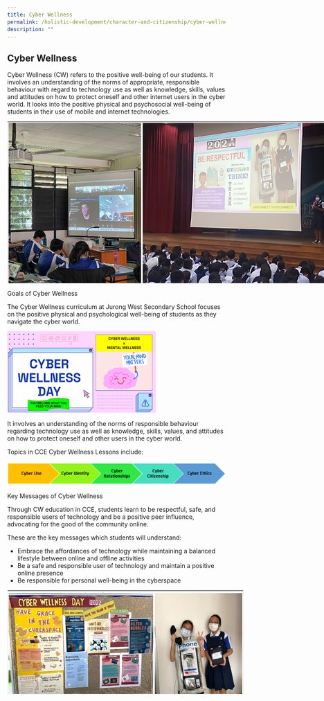 ```yaml
---
title: Cyber Wellness
permalink: /holistic-development/character-and-citizenship/cyber-wellness/
description: ""
---
```


## Cyber Wellness


Cyber Wellness (CW) refers to the positive well-being of our students. It involves an understanding of the norms of appropriate, responsible behaviour with regard to technology use as well as knowledge, skills, values and attitudes on how to protect oneself and other internet users in the cyber world. It looks into the positive physical and psychosocial well-being of students in their use of mobile and internet technologies.&nbsp;&nbsp;  

  

<table style="margin: auto; outline: 0px; padding: 0px; clear: both; border: 1px solid rgb(234, 234, 234); width: 859px; height: 375px;" class="ive_eobj_center iveo_table ives_tab_zen"><tbody style="margin: 0px; outline: 0px; padding: 0px;"><tr style="margin: 0px; outline: 0px; padding: 0px;"><td style="margin: 0px; outline: 0px; padding: 2px; text-align: center; width: 310px;"><img style="margin: auto; outline: none; padding: 0px; border: none; clear: both; display: block; width: 306px; height: 408px;" class="ive_eobj_center" alt="01.jpg" src="/images/01-0.jpg"></td><td style="margin: 0px; outline: 0px; padding: 2px; text-align: center; width: 550px;"><img style="margin: auto; outline: none; padding: 0px; border: none; clear: both; display: block; width: 546px; height: 408px;" class="ive_eobj_center" alt="02.png" src="/images/02-0.png"></td></tr></tbody></table>

Goals of Cyber Wellness

  

The Cyber Wellness curriculum at Jurong West Secondary School focuses on the positive physical and psychological well-being of students as they navigate the cyber world.&nbsp;

![03-0.png](/images/03-0.png)

  

It involves an understanding of the norms of responsible behaviour regarding technology use as well as knowledge, skills, values, and attitudes on how to protect oneself and other users in the&nbsp;cyber world.&nbsp;

  

Topics in CCE Cyber Wellness Lessons include:

  

![04-0.png](/images/04-0.png)  
  

Key Messages of Cyber Wellness

  

Through CW education in CCE, students learn to be respectful, safe, and responsible users of technology and be a positive peer influence, advocating for the good of the community online.

  

These are the key messages which students will understand:

  

*   Embrace the affordances of technology while maintaining a balanced lifestyle between online and offline activities
*   Be a safe and responsible user of technology and maintain a positive online presence
*   Be responsible for personal well-being in the cyberspace

<table style="margin: auto; outline: 0px; padding: 0px; clear: both; border: 1px solid rgb(234, 234, 234); width: 546px; height: 241px;" class="ive_eobj_center iveo_table ives_tab_zen"><tbody style="margin: 0px; outline: 0px; padding: 0px;"><tr style="margin: 0px; outline: 0px; padding: 0px;"><td style="margin: 0px; outline: 0px; padding: 2px; text-align: center; width: 374px;"><img style="margin: auto; outline: none; padding: 0px; border: none; clear: both; display: block; width: 370px; height: 277px;" class="ive_eobj_center" alt="05.png" src="/images/05-0.png"></td><td style="margin: 0px; outline: 0px; padding: 2px; text-align: center; width: 226px;"><img style="margin: auto; outline: none; padding: 0px; border: none; clear: both; display: block; width: 217px; height: 272px;" class="ive_eobj_center" alt="06.jpg" src="/images/06-0.jpg"></td></tr></tbody></table>